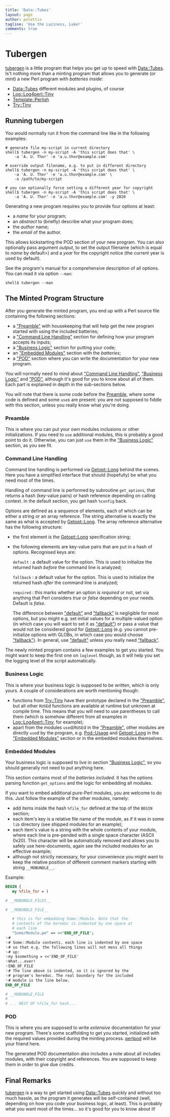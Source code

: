 ```yaml
---
title: 'Data::Tubes'
layout: page
author: polettix
tagline: 'Use the Laziness, Luke!'
comments: true
---
```


# Tubergen

[tubergen](https://github.com/polettix/Data-Tubes/raw/master/script/tubergen)
is a little program that helps you get up to speed with
[Data::Tubes](https://github.com/polettix/Data-Tubes/). Is't nothing more
than a minting program that allows you to generate (or *mint*) a new
Perl program with *batteries inside*:

- [Data::Tubes](https://metacpan.org/pod/Data::Tubes) different modules and plugins, of course
- [Log::Log4perl::Tiny](https://metacpan.org/pod/Log::Log4perl::Tiny)
- [Template::Perlish](https://metacpan.org/pod/Template::Perlish)
- [Try::Tiny](https://metacpan.org/pod/Try::Tiny)

## Running tubergen

You would normally run it from the command line like in the following
examples:

```
# generate file my-script in current directory
shell$ tubergen -n my-script -A 'this script does that' \
    -a 'A. U. Thor' -e 'a.u.thor@example.com'

# override output filename, e.g. to put in different directory
shell$ tubergen -n my-script -A 'this script does that' \
    -a 'A. U. Thor' -e 'a.u.thor@example.com' \
    -o /path/to/my-script

# you can optionally force setting a different year for copyright
shell$ tubergen -n my-script -A 'this script does that' \
    -a 'A. U. Thor' -e 'a.u.thor@example.com' -y 2020
```

Generating a new program requires you to provide four options at least:

- a *name* for your program;
- an *abstract* to (briefly) describe what your program does;
- the *author* name;
- the *email* of the author.

This allows kickstarting the POD section of your new program. You can
also optionally pass argument *output*, to set the output filename
(which is equal to *name* by default>) and a *year* for the copyright
notice (the current year is used by default).

See the program's manual for a comprehensive description of all options.
You can read it via option `--man`:

```
shell$ tubergen --man
```

## The Minted Program Structure

After you generate the minted program, you end up with a Perl source
file containing the following sections:

- a ["Preamble"](#preamble) with housekeeping that will help get the new program
started with using the included batteries;
- a ["Command Line Handling"](#command-line-handling) section for defining how your program
accepts its inputs;
- a ["Business Logic"](#business-logic) section for putting your code;
- an ["Embedded Modules"](#embedded-modules) section with the _batteries_;
- a ["POD"](#pod) section where you can write the documentation for your new
program.

You will normally need to mind about ["Command Line
Handling"](#command-line-handling), ["Business Logic"](#business-logic)
and ["POD"](#pod), although it's good for you to know about all of them.
Each part is explained in depth in the sub-sections below.

You will note that there is some code before the [Preamble](#preamble),
where some code is defined and some `use`s are present: you are not
supposed to fiddle with this section, unless you really know what you're
doing.

### Preamble

This is where you can put your own modules inclusions or other
initializations. If you need to `use` additional modules, this is
probably a good point to do it. Otherwise, you can just `use` them in
the ["Business Logic"](#business-logic) section, as you see fit.

### Command Line Handling

Command line handling is performed via
[Getopt::Long](https://metacpan.org/pod/Getopt::Long) behind the scenes.
Here you have a simplified interface that should (hopefully) be what you
need most of the times.

Handling of command line is performed by subroutine `get_options`, that
returns a hash (key-value pairs) or hash reference depending on calling
context. In the default section, you get hash `%config` back.

Options are defined as a sequence of elements, each of which can be
either a string or an array reference. The string alternative is exactly
the same as what is accepted by
[Getopt::Long](https://metacpan.org/pod/Getopt::Long). The array
reference alternative has the following structure:

- the first element is the
  [Getopt::Long](https://metacpan.org/pod/Getopt::Long) specification
  string;
- the following elements are key-value pairs that are put in a hash of
  options. Recognised keys are:

    `default`
    :   a default value for the option. This is used to initialize the returned
        hash _before_ the command line is analyzed;

    `fallback`
    :   a default value for the option. This is used to initialize the returned
        hash _after_ the command line is analyzed;

    `required`
    :   this marks whether an option is _required_ or not, set via anything
        that Perl considers _true_ or _false_ depending on your needs. Default
        is _false_.

    The difference between ["default"](#default) and
    ["fallback"](#fallback) is negligible for most options, but you
    might e.g. set initial values for a multiple-valued option (in which
    case you will want to set it as ["default"](#default)) or pass a
    value that would not be considered good for
    [Getopt::Long](https://metacpan.org/pod/Getopt::Long) (e.g. you
    cannot pre-initialize options with GLOBs, in which case you would
    choose ["fallback"](#fallback)). In general, use
    ["default"](#default) unless you really need
    ["fallback"](#fallback).

The newly minted program contains a few examples to get you started. You
might want to keep the first one on `loglevel` though, as it will help
you set the logging level of the script automatically.

### Business Logic

This is where your business logic is supposed to be written, which is
only yours. A couple of considerations are worth mentioning though:

- functions from [Try::Tiny](https://metacpan.org/pod/Try::Tiny) have
  their prototype declared in the ["Preamble"](#preamble), but all other
  `RUSE`d functions are available at runtime but unknown at compile
  time. This means that you will need to use parentheses to call them
  (which is somehow different from all examples in
  [Log::Log4perl::Tiny](https://metacpan.org/pod/Log::Log4perl::Tiny),
  for example);
- apart from the modules `use`d/`RUSE`d in the ["Preamble"](#preamble),
  other modules are directly `use`d by the program, e.g.
  [Pod::Usage](https://metacpan.org/pod/Pod::Usage) and
  [Getopt::Long](https://metacpan.org/pod/Getopt::Long) in the
  ["Embedded Modules"](#embedded-modules) section or in the embedded
  modules themselves.

### Embedded Modules

Your business logic is supposed to live in section ["Business
Logic"](#business-logic), so you should generally not need to put
anything here.

This section contains most of the _batteries included_. It has the
options parsing function `get_options` and the logic for embedding all
modules.

If you want to embed additional pure-Perl modules, you are welcome to do
this. Just follow the example of the other modules, namely:

- add items inside the hash `%file_for` defined at the top of the
  `BEGIN` section;
- each item's key is a relative file name of the module, as if it was in
  some `lib` directory (see shipped modules for an example);
- each item's value is a string with the whole contents of your module,
  where each line is pre-pended with a single space character (ASCII
  0x20). This character will be automatically removed and allows you to
  safely use here-documents, again see the included modules for an
  effective example;
- although not strictly necessary, for your convenience you might want
  to keep the relative position of different comment markers starting
  with string `__MOBUNDLE__`.

Example:

```perl
BEGIN {
   my %file_for = (

# __MOBUNDLE_FILES__

# __MOBUNDLE_FILE__

   # this is for embedding Some::Module. Note that the
   # contents of the heredoc is indented by one space at
   # each line
   "Some/Module.pm" => <<'END_OF_FILE';
␠#
␠# Some::Module contents, each line is indented by one space
␠# so that e.g. the following lines will not mess all things
␠# up:
␠my $something = <<'END_OF_FILE'
␠What...ever!
␠END_OF_FILE
␠# The line above is indented, so it is ignored by the
␠# program's heredoc. The real boundary for the included
␠# module is the line below.
END_OF_FILE

# __MOBUNDLE_FILE
#
# ... REST OF %file_for hash...
```

### POD

This is where you are supposed to write _extensive_ documentation for
your new program. There's some scaffolding to get you started,
initialized with the required values provided during the minting
process. [perlpod](https://metacpan.org/pod/perlpod) will be your friend
here.

The generated POD documentation also includes a note about all includes
modules, with their copyright and references. You are supposed to keep
them in order to give due credits.

## Final Remarks

[tubergen](https://github.com/polettix/Data-Tubes/raw/master/script/tubergen)
is a way to get started using
[Data::Tubes](https://github.com/polettix/Data-Tubes/) quickly and
without too much hassle, as the program it generates will be
self-contained (well, depending on how you code your business logic, at
least). This is probably what you want most of the times... so it's good
for you to know about it!
